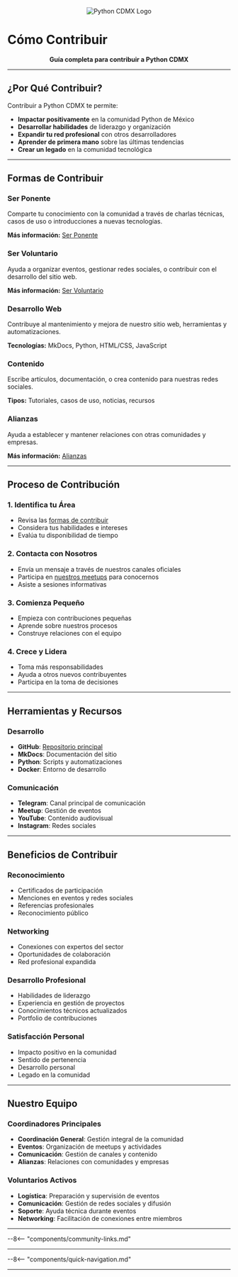 <div align="center">
  <img src="/images/logo.png" alt="Python CDMX Logo">
</div>

# Cómo Contribuir <i class="fas fa-hands-helping"></i>

<div align="center">
  <b>Guía completa para contribuir a Python CDMX</b>
</div>

---

## <i class="fas fa-heart"></i> ¿Por Qué Contribuir?

Contribuir a Python CDMX te permite:

- **Impactar positivamente** en la comunidad Python de México
- **Desarrollar habilidades** de liderazgo y organización
- **Expandir tu red profesional** con otros desarrolladores
- **Aprender de primera mano** sobre las últimas tendencias
- **Crear un legado** en la comunidad tecnológica

---

## <i class="fas fa-route"></i> Formas de Contribuir

### <i class="fas fa-microphone"></i> Ser Ponente

Comparte tu conocimiento con la comunidad a través de charlas técnicas, casos de uso o introducciones a nuevas tecnologías.

**Más información:** [Ser Ponente](ponentes/)

### <i class="fas fa-hands-helping"></i> Ser Voluntario

Ayuda a organizar eventos, gestionar redes sociales, o contribuir con el desarrollo del sitio web.

**Más información:** [Ser Voluntario](voluntarios/)

### <i class="fas fa-code"></i> Desarrollo Web

Contribuye al mantenimiento y mejora de nuestro sitio web, herramientas y automatizaciones.

**Tecnologías:** MkDocs, Python, HTML/CSS, JavaScript

### <i class="fas fa-share-alt"></i> Contenido

Escribe artículos, documentación, o crea contenido para nuestras redes sociales.

**Tipos:** Tutoriales, casos de uso, noticias, recursos

### <i class="fas fa-handshake"></i> Alianzas

Ayuda a establecer y mantener relaciones con otras comunidades y empresas.

**Más información:** [Alianzas](alianzas/)

---

## <i class="fas fa-clipboard-list"></i> Proceso de Contribución

### 1. <i class="fas fa-search"></i> Identifica tu Área

- Revisa las [formas de contribuir](#formas-de-contribuir/)
- Considera tus habilidades e intereses
- Evalúa tu disponibilidad de tiempo

### 2. <i class="fas fa-comments"></i> Contacta con Nosotros

- Envía un mensaje a través de nuestros canales oficiales
- Participa en [nuestros meetups](../meetups/) para conocernos
- Asiste a sesiones informativas

### 3. <i class="fas fa-rocket"></i> Comienza Pequeño

- Empieza con contribuciones pequeñas
- Aprende sobre nuestros procesos
- Construye relaciones con el equipo

### 4. <i class="fas fa-star"></i> Crece y Lidera

- Toma más responsabilidades
- Ayuda a otros nuevos contribuyentes
- Participa en la toma de decisiones

---

## <i class="fas fa-tools"></i> Herramientas y Recursos

### <i class="fas fa-code"></i> Desarrollo

- **GitHub**: [Repositorio principal](https://github.com/PythonMexico/pythonCDMX)
- **MkDocs**: Documentación del sitio
- **Python**: Scripts y automatizaciones
- **Docker**: Entorno de desarrollo

### <i class="fas fa-share-alt"></i> Comunicación

- **Telegram**: Canal principal de comunicación
- **Meetup**: Gestión de eventos
- **YouTube**: Contenido audiovisual
- **Instagram**: Redes sociales

---

## <i class="fas fa-gift"></i> Beneficios de Contribuir

### <i class="fas fa-certificate"></i> Reconocimiento

- Certificados de participación
- Menciones en eventos y redes sociales
- Referencias profesionales
- Reconocimiento público

### <i class="fas fa-network-wired"></i> Networking

- Conexiones con expertos del sector
- Oportunidades de colaboración
- Red profesional expandida

### <i class="fas fa-graduation-cap"></i> Desarrollo Profesional

- Habilidades de liderazgo
- Experiencia en gestión de proyectos
- Conocimientos técnicos actualizados
- Portfolio de contribuciones

### <i class="fas fa-heart"></i> Satisfacción Personal

- Impacto positivo en la comunidad
- Sentido de pertenencia
- Desarrollo personal
- Legado en la comunidad

---

## <i class="fas fa-users"></i> Nuestro Equipo

### <i class="fas fa-star"></i> Coordinadores Principales

- **Coordinación General**: Gestión integral de la comunidad
- **Eventos**: Organización de meetups y actividades
- **Comunicación**: Gestión de canales y contenido
- **Alianzas**: Relaciones con comunidades y empresas

### <i class="fas fa-users"></i> Voluntarios Activos

- **Logística**: Preparación y supervisión de eventos
- **Comunicación**: Gestión de redes sociales y difusión
- **Soporte**: Ayuda técnica durante eventos
- **Networking**: Facilitación de conexiones entre miembros

---

--8<-- "components/community-links.md"

---

--8<-- "components/quick-navigation.md"

---
